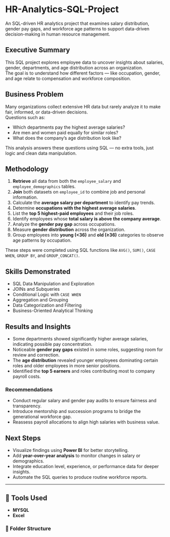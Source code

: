 # HR-Analytics-SQL-Project
An SQL-driven HR analytics project that examines salary distribution, gender pay gaps, and workforce age patterns to support data-driven decision-making in human resource management.

## Executive Summary  
This SQL project explores employee data to uncover insights about salaries, gender, departments, and age distribution across an organization.  
The goal is to understand how different factors — like occupation, gender, and age relate to compensation and workforce composition.  


## Business Problem  
Many organizations collect extensive HR data but rarely analyze it to make fair, informed, or data-driven decisions.  
Questions such as:  
- Which departments pay the highest average salaries?  
- Are men and women paid equally for similar roles?  
- What does the company’s age distribution look like?  

This analysis answers these questions using SQL — no extra tools, just logic and clean data manipulation.


## Methodology  
1. **Retrieve** all data from both the `employee_salary` and `employee_demographics` tables.  
2. **Join** both datasets on `employee_id` to combine job and personal information.  
3. Calculate the **average salary per department** to identify pay trends.  
4. Determine **occupations with the highest average salaries**.  
5. List the **top 5 highest-paid employees** and their job roles.  
6. Identify employees whose **total salary is above the company average**.  
7. Analyze the **gender pay gap** across occupations.  
8. Measure **gender distribution** across the organization.  
9. Group employees into **young (<36)** and **old (≥36)** categories to observe age patterns by occupation.

These steps were completed using SQL functions like `AVG()`, `SUM()`, `CASE WHEN`, `GROUP BY`, and `GROUP_CONCAT()`.


## Skills Demonstrated  
- SQL Data Manipulation and Exploration  
- JOINs and Subqueries  
- Conditional Logic with `CASE WHEN`  
- Aggregation and Grouping  
- Data Categorization and Filtering  
- Business-Oriented Analytical Thinking

## Results and Insights  
- Some departments showed significantly higher average salaries, indicating possible pay concentration.  
- Noticeable **gender pay gaps** existed in some roles, suggesting room for review and correction.  
- The **age distribution** revealed younger employees dominating certain roles and older employees in more senior positions.  
- Identified the **top 5 earners** and roles contributing most to company payroll costs.

### Recommendations
- Conduct regular salary and gender pay audits to ensure fairness and transparency.  
- Introduce mentorship and succession programs to bridge the generational workforce gap.  
- Reassess payroll allocations to align high salaries with business value.

## Next Steps  
- Visualize findings using **Power BI** for better storytelling.  
- Add **year-over-year analysis** to monitor changes in salary or demographics.  
- Integrate education level, experience, or performance data for deeper insights.  
- Automate the SQL queries to produce routine workforce reports.

---

## 🧩 Tools Used  
- **MYSQL**   
- **Excel**  


### 📁 Folder Structure  

